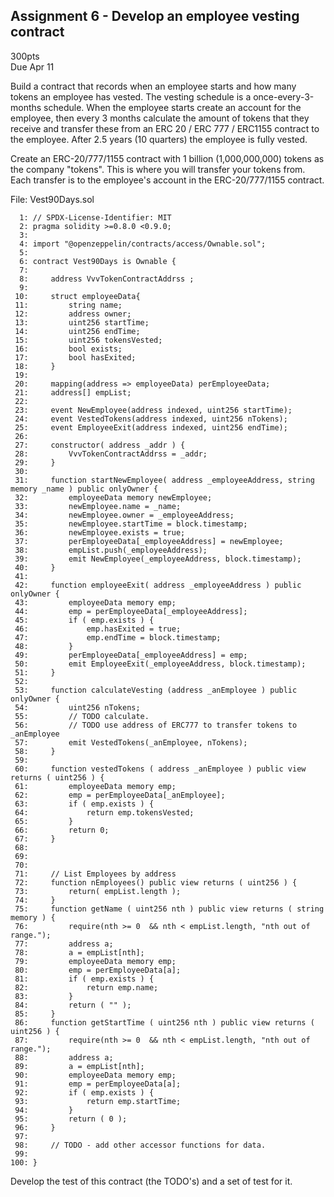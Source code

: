 

<style>
.pagebreak { page-break-before: always; }
.half { height: 200px; }
</style>
<style>
.pagebreak { page-break-before: always; }
.half { height: 200px; }
.markdown-body {
	font-size: 12px;
}
.markdown-body td {
	font-size: 12px;
}
</style>


## Assignment 6 - Develop an employee vesting contract

300pts  <br>
Due Apr 11




Build a contract that records when an employee starts
and how many tokens an employee has vested.  The vesting
schedule is a once-every-3-months schedule.  When the 
employee starts create an account for the employee, then
every 3 months calculate the amount of tokens that they
receive and transfer these from an ERC 20 / ERC 777 / ERC1155
contract to the employee.  After 2.5 years (10 quarters)
the employee is fully vested.

Create an ERC-20/777/1155 contract with 1 billion (1,000,000,000)
tokens as the company "tokens".  This is where you will transfer
your tokens from.   Each transfer is to the employee's account
in the ERC-20/777/1155 contract. 





File: Vest90Days.sol

```
  1: // SPDX-License-Identifier: MIT
  2: pragma solidity >=0.8.0 <0.9.0;
  3: 
  4: import "@openzeppelin/contracts/access/Ownable.sol";
  5: 
  6: contract Vest90Days is Ownable {
  7: 
  8:     address VvvTokenContractAddrss ;
  9: 
 10:     struct employeeData{
 11:         string name;
 12:         address owner;
 13:         uint256 startTime;
 14:         uint256 endTime;
 15:         uint256 tokensVested;
 16:         bool exists;
 17:         bool hasExited;
 18:     }
 19: 
 20:     mapping(address => employeeData) perEmployeeData;
 21:     address[] empList;
 22: 
 23:     event NewEmployee(address indexed, uint256 startTime);
 24:     event VestedTokens(address indexed, uint256 nTokens);
 25:     event EmployeeExit(address indexed, uint256 endTime);
 26: 
 27:     constructor( address _addr ) {
 28:         VvvTokenContractAddrss = _addr;
 29:     }
 30: 
 31:     function startNewEmployee( address _employeeAddress, string memory _name ) public onlyOwner {
 32:         employeeData memory newEmployee;
 33:         newEmployee.name = _name;
 34:         newEmployee.owner = _employeeAddress;
 35:         newEmployee.startTime = block.timestamp;
 36:         newEmployee.exists = true;
 37:         perEmployeeData[_employeeAddress] = newEmployee;
 38:         empList.push(_employeeAddress);
 39:         emit NewEmployee(_employeeAddress, block.timestamp);
 40:     }
 41: 
 42:     function employeeExit( address _employeeAddress ) public onlyOwner {
 43:         employeeData memory emp;
 44:         emp = perEmployeeData[_employeeAddress];
 45:         if ( emp.exists ) {
 46:             emp.hasExited = true;
 47:             emp.endTime = block.timestamp;
 48:         }
 49:         perEmployeeData[_employeeAddress] = emp;
 50:         emit EmployeeExit(_employeeAddress, block.timestamp);
 51:     }
 52: 
 53:     function calculateVesting (address _anEmployee ) public onlyOwner {
 54:         uint256 nTokens;
 55:         // TODO calculate.
 56:         // TODO use address of ERC777 to transfer tokens to _anEmployee
 57:         emit VestedTokens(_anEmployee, nTokens);
 58:     }
 59: 
 60:     function vestedTokens ( address _anEmployee ) public view returns ( uint256 ) {
 61:         employeeData memory emp;
 62:         emp = perEmployeeData[_anEmployee];
 63:         if ( emp.exists ) {
 64:             return emp.tokensVested;
 65:         }
 66:         return 0;
 67:     }
 68: 
 69: 
 70: 
 71:     // List Employees by address
 72:     function nEmployees() public view returns ( uint256 ) {
 73:         return( empList.length );
 74:     }
 75:     function getName ( uint256 nth ) public view returns ( string memory ) {
 76:         require(nth >= 0  && nth < empList.length, "nth out of range.");
 77:         address a;
 78:         a = empList[nth];
 79:         employeeData memory emp;
 80:         emp = perEmployeeData[a];
 81:         if ( emp.exists ) {
 82:             return emp.name;
 83:         }
 84:         return ( "" );
 85:     }
 86:     function getStartTime ( uint256 nth ) public view returns ( uint256 ) {
 87:         require(nth >= 0  && nth < empList.length, "nth out of range.");
 88:         address a;
 89:         a = empList[nth];
 90:         employeeData memory emp;
 91:         emp = perEmployeeData[a];
 92:         if ( emp.exists ) {
 93:             return emp.startTime;
 94:         }
 95:         return ( 0 );
 96:     }
 97: 
 98:     // TODO - add other accessor functions for data.
 99: 
100: }

```

Develop the test of this contract (the TODO's) and a set of
test for it.



